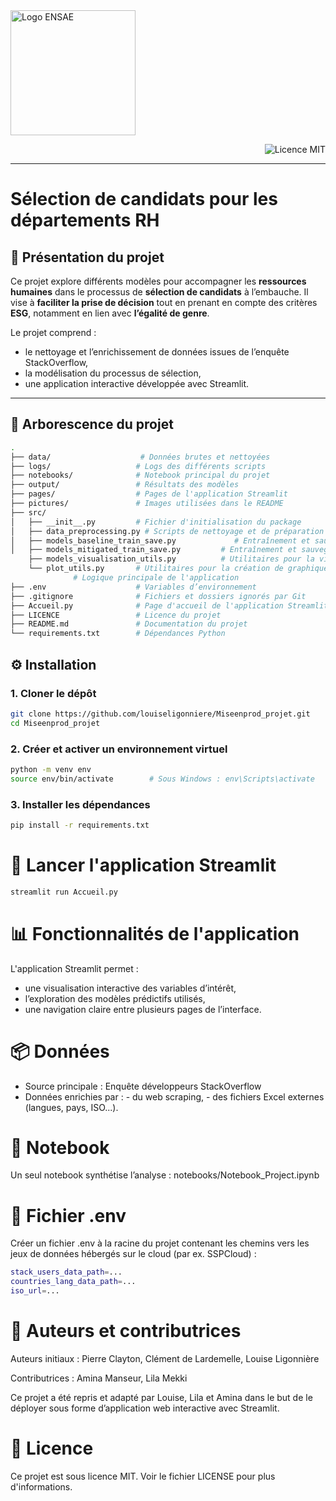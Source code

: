<img src="https://github.com/louiseligonniere/Miseenprod_projet/blob/main/LOGO-ENSAE.png?raw=true" alt="Logo ENSAE" width="200"/>

<p align="right">
  <img src="https://img.shields.io/badge/license-MIT-blue.svg" alt="Licence MIT"/>
</p>

---

# Sélection de candidats pour les départements RH

## 🧠 Présentation du projet

Ce projet explore différents modèles pour accompagner les **ressources humaines** dans le processus de **sélection de candidats** à l’embauche. Il vise à **faciliter la prise de décision** tout en prenant en compte des critères **ESG**, notamment en lien avec **l’égalité de genre**.

Le projet comprend :
- le nettoyage et l’enrichissement de données issues de l’enquête StackOverflow,
- la modélisation du processus de sélection,
- une application interactive développée avec Streamlit.

---

## 📁 Arborescence du projet

```bash
.
├── data/                    # Données brutes et nettoyées
├── logs/                   # Logs des différents scripts
├── notebooks/              # Notebook principal du projet
├── output/                 # Résultats des modèles
├── pages/                  # Pages de l'application Streamlit
├── pictures/               # Images utilisées dans le README
├── src/
│   ├── __init__.py         # Fichier d'initialisation du package
│   ├── data_preprocessing.py # Scripts de nettoyage et de préparation des données
│   ├── models_baseline_train_save.py             # Entraînement et sauvegarde des modèles de base
│   ├── models_mitigated_train_save.py         # Entraînement et sauvegarde des modèles atténués
    ├── models_visualisation_utils.py          # Utilitaires pour la visualisation des modèles
    └── plot_utils.py       # Utilitaires pour la création de graphiques
              # Logique principale de l'application
├── .env                    # Variables d’environnement
├── .gitignore              # Fichiers et dossiers ignorés par Git
├── Accueil.py              # Page d'accueil de l'application Streamlit
├── LICENCE                 # Licence du projet
├── README.md               # Documentation du projet
└── requirements.txt        # Dépendances Python

```

## ⚙️ Installation

### 1. Cloner le dépôt

```bash
git clone https://github.com/louiseligonniere/Miseenprod_projet.git
cd Miseenprod_projet
```

### 2. Créer et activer un environnement virtuel
```bash
python -m venv env
source env/bin/activate        # Sous Windows : env\Scripts\activate
```

### 3. Installer les dépendances
```bash
pip install -r requirements.txt
```

# 🚀 Lancer l'application Streamlit
```bash
streamlit run Accueil.py
```

# 📊 Fonctionnalités de l'application

L'application Streamlit permet :
- une visualisation interactive des variables d’intérêt,
- l’exploration des modèles prédictifs utilisés,
- une navigation claire entre plusieurs pages de l’interface.

# 📦 Données
- Source principale : Enquête développeurs StackOverflow
- Données enrichies par : 
      - du web scraping,
      - des fichiers Excel externes (langues, pays, ISO...).

# 📓 Notebook
Un seul notebook synthétise l’analyse : notebooks/Notebook_Project.ipynb

# 🔐 Fichier .env
Créer un fichier .env à la racine du projet contenant les chemins vers les jeux de données hébergés sur le cloud (par ex. SSPCloud) :

```bash
stack_users_data_path=...
countries_lang_data_path=...
iso_url=...
```

# 👥 Auteurs et contributrices
Auteurs initiaux : Pierre Clayton, Clément de Lardemelle, Louise Ligonnière

Contributrices : Amina Manseur, Lila Mekki

Ce projet a été repris et adapté par Louise, Lila et Amina dans le but de le déployer sous forme d’application web interactive avec Streamlit.

# 📝 Licence
Ce projet est sous licence MIT. Voir le fichier LICENSE pour plus d'informations.